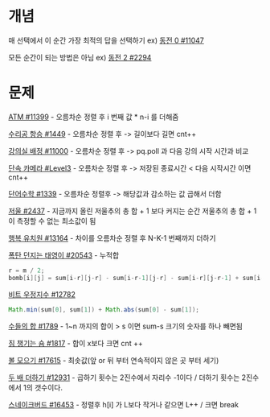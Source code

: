 # 개념

매 선택에서 이 순간 가장 최적의 답을 선택하기 	ex) [동전 0 #11047](https://www.acmicpc.net/problem/11047)

모든 순간이 되는 방법은 아님 ex) [동전 2 #2294](https://www.acmicpc.net/problem/2294)



# 문제

[ATM #11399](https://www.acmicpc.net/problem/11399) - 오름차순 정렬 후 i 번째 값 * n-i 를 더해줌

[수리공 항승 #1449](https://www.acmicpc.net/problem/1449) - 오름차순 정렬 후 -> 길이보다 길면 cnt++

[강의실 배정 #11000](https://www.acmicpc.net/problem/11000) - 오름차순 정렬 후 -> pq.poll 과 다음 강의 시작 시간과 비교

[단속 카메라 #Level3](https://programmers.co.kr/learn/courses/30/lessons/42884) - 오름차순 정렬 후 -> 저장된 종료시간 < 다음 시작시간 이면 cnt++

[단어수학 #1339](https://www.acmicpc.net/problem/1339) - 오름차순 정렬후 -> 해당값과 감소하는 값 곱해서 더함

[저울 #2437](https://www.acmicpc.net/problem/2437) -  지금까지 올린 저울추의 총 합 + 1 보다 커지는 순간 저울추의 총 합 + 1이 측정할 수 없는 최소값이 됨

[행복 유치원 #13164](https://www.acmicpc.net/problem/13164) - 차이를 오름차순 정렬 후 N-K-1 번째까지 더하기

[폭탄 던지는 태영이 #20543](https://www.acmicpc.net/problem/20543) - 누적합

```java
r = m / 2;
bomb[i][j] = sum[i-r][j-r] - sum[i-r-1][j-r] - sum[i-r][j-r-1] + sum[i-r-1][j-r-1] + bomb[i-M][j] + bomb[i][j-M] - bomb[i-M][j-M] ;
```

[비트 우정지수 #12782](https://www.acmicpc.net/problem/12782)	

```java
Math.min(sum[0], sum[1]) + Math.abs(sum[0] - sum[1]);
```

[수들의 합 #1789](https://www.acmicpc.net/problem/1789)	-  1~n 까지의 합이  > s 이면 sum-s 크기의 숫자를 하나 빼면됨

[짐 챙기는 숌 #1817](https://www.acmicpc.net/problem/1817) - 합이 x보다 크면 cnt ++

[볼 모으기 #17615](https://www.acmicpc.net/problem/17615) -  최솟값(앞 or 뒤 부터 연속적이지 않은 곳 부터 세기) 

[두 배 더하기 #12931](https://www.acmicpc.net/problem/12931) - 곱하기 횟수는 2진수에서 자리수 -1이다  /  더하기 횟수는 2진수에서 1의 갯수이다.

[스네이크버드 #16453](https://www.acmicpc.net/problem/16435) - 정렬후 h[i] 가 L보다 작거나 같으면 L++ /  크면 break
